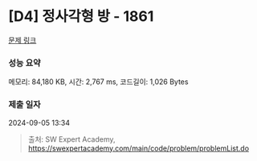 # [D4] 정사각형 방 - 1861 

[문제 링크](https://swexpertacademy.com/main/code/problem/problemDetail.do?contestProbId=AV5LtJYKDzsDFAXc) 

### 성능 요약

메모리: 84,180 KB, 시간: 2,767 ms, 코드길이: 1,026 Bytes

### 제출 일자

2024-09-05 13:34



> 출처: SW Expert Academy, https://swexpertacademy.com/main/code/problem/problemList.do